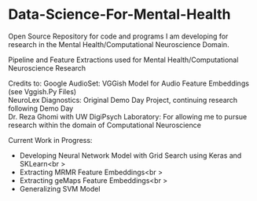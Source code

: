 # Data-Science-For-Mental-Health
Open Source Repository for code and programs I am developing for research in the Mental Health/Computational Neuroscience Domain.

Pipeline and Feature Extractions used for Mental Health/Computational Neuroscience Research

Credits to: 
Google AudioSet: VGGish Model for Audio Feature Embeddings (see Vggish<insert name>.Py Files)<br />
NeuroLex Diagnostics: Original Demo Day Project, continuing research following Demo Day<br />
Dr. Reza Ghomi with UW DigiPsych Laboratory: For allowing me to pursue research within the domain of Computational Neuroscience<br />

Current Work in Progress:

- Developing Neural Network Model with Grid Search using Keras and SKLearn<br \>
- Extracting MRMR Feature Embeddings<br \>
- Extracting geMaps Feature Embeddings<br \>
- Generalizing SVM Model
